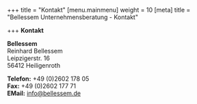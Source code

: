 +++
title = "Kontakt"
[menu.mainmenu]
weight = 10
[meta]
title = "Bellessem Unternehmensberatung - Kontakt"

+++
**Kontakt**

**Bellessem**  
Reinhard Bellessem  
Leipzigerstr. 16  
56412 Heiligenroth

**Telefon:** +49 (0)2602 178 05  
**Fax:** +49 (0)2602 177 71  
**EMail:** [info@bellessem.de](mailto:info@bellessem.de)